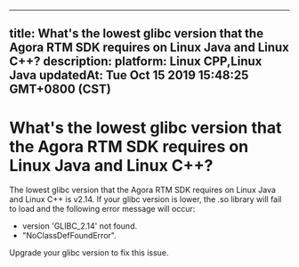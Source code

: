 
---
title: What's the lowest glibc version that the Agora RTM SDK requires on Linux Java and Linux C++?
description: 
platform: Linux CPP,Linux Java
updatedAt: Tue Oct 15 2019 15:48:25 GMT+0800 (CST)
---
# What's the lowest glibc version that the Agora RTM SDK requires on Linux Java and Linux C++?
The lowest glibc version that the Agora RTM SDK requires on Linux Java and Linux C++ is v2.14. If your glibc version is lower, the .so library will fail to load and the following error message will occur: 

- version 'GLIBC_2.14' not found.
- "NoClassDefFoundError". 

Upgrade your glibc version to fix this issue. 

